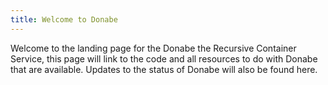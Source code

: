 ```yaml
---
title: Welcome to Donabe
---
```

Welcome to the landing page for the Donabe the Recursive Container Service, this page will link to the code and all resources to do with Donabe that are available. Updates to the status of Donabe will also be found here.
